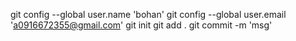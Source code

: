 git config --global user.name 'bohan'
git config --global user.email 'a0916672355@gmail.com'
git init
git add .
git commit -m 'msg'